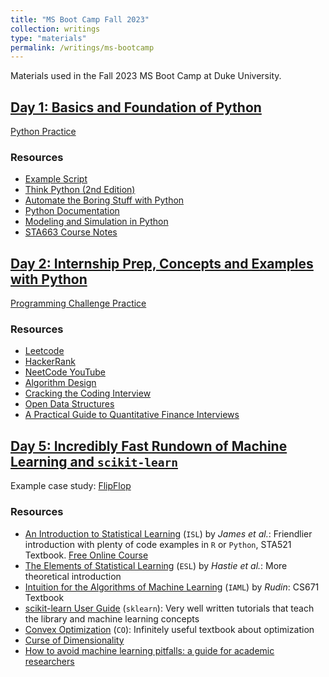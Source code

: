 ```yaml
---
title: "MS Boot Camp Fall 2023"
collection: writings
type: "materials"
permalink: /writings/ms-bootcamp
---
```


Materials used in the Fall 2023 MS Boot Camp at Duke University.

## <a name="day1"></a> [Day 1: Basics and Foundation of Python](ms-bootcamp-day1.html)

[Python Practice](https://colab.research.google.com/drive/142X1rjJirmiZUR-UtbEMYp8JrUcOZF6_?usp=sharing)

### Resources

-   [Example Script](https://gist.github.com/SamGRosen/49d3ae2458083c4b975246ddd0622fcf)
-   [Think Python (2nd Edition)](https://greenteapress.com/wp/think-python-2e/)
-   [Automate the Boring Stuff with Python](https://automatetheboringstuff.com/)
-   [Python Documentation](https://docs.python.org/3/)
-   [Modeling and Simulation in Python](https://allendowney.github.io/ModSimPy/index.html)
-   [STA663 Course Notes](https://sta663-sp22.github.io/)

## <a name="day2"></a> [Day 2: Internship Prep, Concepts and Examples with Python](ms-bootcamp-day2.html)

[Programming Challenge Practice](https://colab.research.google.com/drive/1eoxCBJErChn4Fr7RDuiCss2FIRr54MIq?usp=sharing)

### Resources

-  [Leetcode](leetcode.com)
-  [HackerRank](https://www.hackerrank.com/)
-  [NeetCode YouTube](https://www.youtube.com/c/neetcode)
-  [Algorithm Design](https://ict.iitk.ac.in/wp-content/uploads/CS345-Algorithms-II-Algorithm-Design-by-Jon-Kleinberg-Eva-Tardos.pdf)
-  [Cracking the Coding Interview](https://www.crackingthecodinginterview.com/contents.html)
-  [Open Data Structures](https://opendatastructures.org/)
-  [A Practical Guide to Quantitative Finance Interviews](https://github.com/geniayuan/datasciencecoursera/blob/master/%5BXinfeng%20Zhou%5DA%20practical%20Guide%20to%20quantitative%20finance%20interviews.pdf)


## <a name="day5"></a> [Day 5: Incredibly Fast Rundown of Machine Learning and `scikit-learn`](ms-bootcamp-day5.html)

Example case study: [FlipFlop](https://colab.research.google.com/drive/14FGOLjZkUzSq5c9pHAklMWoEaI7mZvdU?usp=sharing)

### Resources

-  [An Introduction to Statistical Learning](https://www.statlearning.com/) (`ISL`) by *James et al.*: Friendlier introduction with plenty of code examples in `R` or `Python`, STA521 Textbook. [Free Online Course](https://www.dataschool.io/15-hours-of-expert-machine-learning-videos/)
-  [The Elements of Statistical Learning](https://hastie.su.domains/ElemStatLearn/) (`ESL`) by *Hastie et al.*: More theoretical introduction
-  [Intuition for the Algorithms of Machine Learning](https://users.cs.duke.edu/~cynthia/teaching.html) (`IAML`) by *Rudin*: CS671 Textbook
-  [scikit-learn User Guide](https://scikit-learn.org/stable/user_guide.html) (`sklearn`): Very well written tutorials that teach the library and machine learning concepts
-  [Convex Optimization](https://web.stanford.edu/~boyd/cvxbook/) (`CO`): Infinitely useful textbook about optimization
-  [Curse of Dimensionality](https://cookieblues.github.io/guides/2021/03/11/bsmalea-notes-1b/)
-  [How to avoid machine learning pitfalls: a guide for academic researchers](https://arxiv.org/abs/2108.02497)
